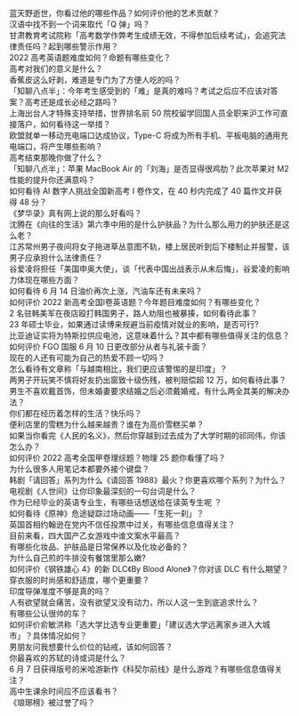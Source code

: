 蓝天野逝世，你看过他的哪些作品？如何评价他的艺术贡献？  
汉语中找不到一个词来取代「Q 弹」吗？  
甘肃教育考试院称「高考数学作弊考生成绩无效，不得参加后续考试」，会追究法律责任吗？起到哪些警示作用？  
2022 高考英语题难度如何？命题有哪些变化？  
高考对我们的意义是什么？  
香蕉皮这么好剥，难道是专门为了方便人吃的吗？  
「知聊八点半」：今年考生感受到的「难」是真的难吗？考试之后应不应该对答案？高考还是成长必经之路吗？  
上海出台人才特殊支持举措，世界排名前 50 院校留学回国人员全职来沪工作可直接落户，如何看待这一举措？  
欧盟就单一移动充电端口达成协议，Type-C 将成为所有手机、平板电脑的通用充电端口，将产生哪些影响？  
高考结束那晚你做了什么？  
「知聊八点半」：苹果 MacBook Air 的「刘海」是否显得很鸡肋？此次苹果对 M2 性能的提升你还满意吗？  
如何看待 AI 数字人挑战全国新高考 Ⅰ 卷作文，在 40 秒内完成了 40 篇作文并获得 48 分？  
《梦华录》真有网上说的那么好看吗？  
沈腾在《向往的生活》第六季中用的是什么护肤品？为什么那么用力的护肤还是这么老？  
江苏常州男子夜间将女子拖进草丛意图不轨，楼上居民听到后下楼制止并报警，该男子应承担什么法律责任？  
谷爱凌将担任「美国申奥大使」，谈「代表中国出战表示从未后悔」，谷爱凌的影响力体现在哪些方面？  
如何看待 6 月 14 日油价再次上涨，汽油车还有未来吗？  
如何评价 2022 新高考全国Ⅰ卷英语题？今年题目难度如何？有哪些变化？  
2 名驻韩美军在夜店殴打韩国男子，路人劝阻也被暴揍，如何看待此事？  
23 年硕士毕业，如果通过读博来规避当前疫情对就业的影响，是否可行?  
比亚迪证实将为特斯拉供应电池，这意味着什么？其中都有哪些值得关注的信息？  
如何评价 FGO 国服 6 月 10 日更改部分从者与礼装卡面？  
现在的人还有可能为自己的热爱不顾一切吗？  
怎么看待有文章称「与越南相比，我们更应该警惕的是印度」？  
两男子开玩笑不慎将好友扔出窗致十级伤残，被判赔偿超 12 万，如何看待此事？  
男生不喜欢戴首饰，但未婚妻要求结婚之后必须戴婚戒，有什么两全其美的解决办法？  
你们都在经历着怎样的生活？快乐吗？  
便利店里的雪糕为什么越来越贵？谁在为高价雪糕买单？  
如果当你看完《人民的名义》，然后你穿越到过去成为了大学时期的祁同伟，你该怎么办？  
如何评价 2022 高考全国甲卷理综题？物理 25 题你看懂了吗？  
为什么很多人用笔记本都要外接个键盘？  
韩剧「请回答」系列为什么《请回答 1988》最火？你更喜欢哪个系列？为什么？  
电视剧《人世间》让你印象最深刻的一句台词是什么？  
作为已经毕业的英语专业生，有哪些话想送给在读英专生呢 ？  
如何看待《原神》危途疑踪过场动画——「生死一刹」？  
英国首相约翰逊在党内不信任投票中过关，有哪些信息值得关注？  
目前来看，四大国产乙女游戏中谁文案水平最高？  
有哪些化妆品、护肤品是日常保养以及化妆必备的？  
为什么自己煎的牛排没有餐馆里那么嫩?  
如何评价《钢铁雄心 4》的新 DLC《By Blood Alone》？你对该 DLC 有什么期望？  
穿衣服的时尚感和舒适度，哪个更重要？  
印度导弹准度不够是真的吗？  
人有欲望就会痛苦，没有欲望又没有动力，所以人这一生到底追求什么？  
有哪些公认很帅的车？  
如何评价俞敏洪称「选大学比选专业更重要」「建议选大学远离家乡进入大城市」？具体情况如何？  
男朋友问我想要什么价位的钻戒，该如何回答？  
你最喜欢的苏轼的诗或词是什么？  
6 月 7 日获得版号的米哈游新作《科契尔前线》是什么游戏？有哪些信息值得关注？  
高中生课余时间应不应该看书？  
《琅琊榜》被过誉了吗？  
